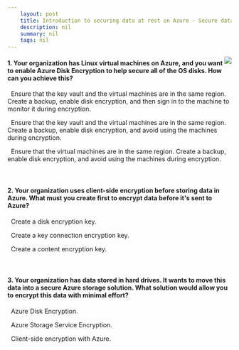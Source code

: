 ```yaml
---
    layout: post
    title: Introduction to securing data at rest on Azure - Secure data at rest by using Azure Storage Service Encryption
    description: nil
    summary: nil
    tags: nil
---
```



 <a target="_blank" href="https://docs.microsoft.com/en-us/learn/modules/secure-data-at-rest/3-azure-storage-service-encryption/"><i class="fas fa-external-link-alt"></i> </a>
 <img align="right" src="https://docs.microsoft.com/en-us/learn/achievements/secure-data-at-rest.svg">
####  1. Your organization has Linux virtual machines on Azure, and you want to enable Azure Disk Encryption to help secure all of the OS disks. How can you achieve this?


<i class='far fa-square'></i> &nbsp;&nbsp;Ensure that the key vault and the virtual machines are in the same region. Create a backup, enable disk encryption, and then sign in to the machine to monitor it during encryption.

<i class='fas fa-check-square' style='color: Dodgerblue;'></i> &nbsp;&nbsp;Ensure that the key vault and the virtual machines are in the same region. Create a backup, enable disk encryption, and avoid using the machines during encryption.

<i class='far fa-square'></i> &nbsp;&nbsp;Ensure that the virtual machines are in the same region. Create a backup, enable disk encryption, and avoid using the machines during encryption.
<br />
<br />
<br />

####  2. Your organization uses client-side encryption before storing data in Azure. What must you create first to encrypt data before it's sent to Azure?


<i class='far fa-square'></i> &nbsp;&nbsp;Create a disk encryption key.

<i class='far fa-square'></i> &nbsp;&nbsp;Create a key connection encryption key.

<i class='fas fa-check-square' style='color: Dodgerblue;'></i> &nbsp;&nbsp;Create a content encryption key.
<br />
<br />
<br />

####  3. Your organization has data stored in hard drives. It wants to move this data into a secure Azure storage solution. What solution would allow you to encrypt this data with minimal effort?


<i class='far fa-square'></i> &nbsp;&nbsp;Azure Disk Encryption.

<i class='fas fa-check-square' style='color: Dodgerblue;'></i> &nbsp;&nbsp;Azure Storage Service Encryption.

<i class='far fa-square'></i> &nbsp;&nbsp;Client-side encryption with Azure.
<br />
<br />
<br />
